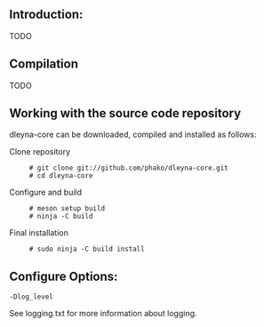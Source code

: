 Introduction:
-------------

TODO

Compilation
------------

TODO

Working with the source code repository
---------------------------------------

dleyna-core can be downloaded, compiled and installed as
follows:

   Clone repository
```
     # git clone git://github.com/phako/dleyna-core.git
     # cd dleyna-core
```
   Configure and build
```
     # meson setup build
     # ninja -C build
```

   Final installation
```
     # sudo ninja -C build install
 ```

Configure Options:
------------------

`-Dlog_level`

See logging.txt for more information about logging.
